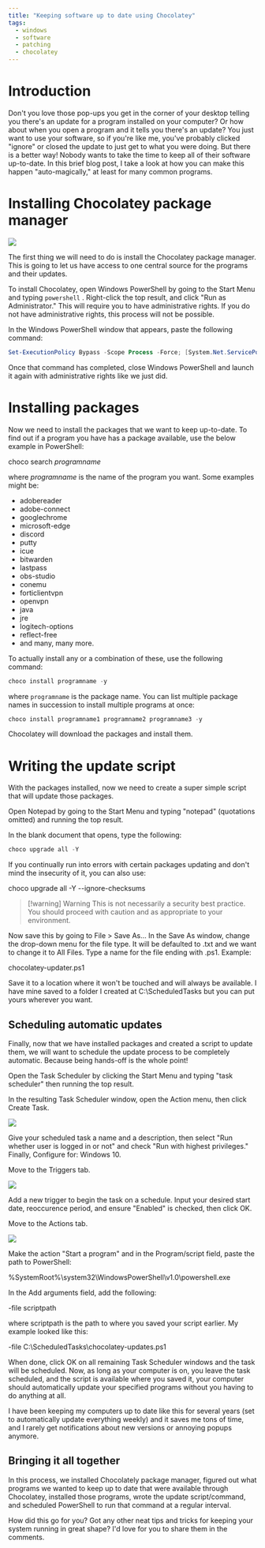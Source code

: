 ```yaml
---
title: "Keeping software up to date using Chocolatey"
tags:
  - windows
  - software
  - patching
  - chocolatey
---
```


# Introduction

Don't you love those pop-ups you get in the corner of your desktop telling you there's an update for a program installed on your computer? Or how about when you open a program and it tells you there's an update? You just want to use your software, so if you're like me, you've probably clicked "ignore" or closed the update to just get to what you were doing. But there is a better way! Nobody wants to take the time to keep all of their software up-to-date. In this brief blog post, I take a look at how you can make this happen "auto-magically," at least for many common programs.

# Installing Chocolatey package manager

![](https://audiomgtmoregame.files.wordpress.com/2020/12/chocolatey-logo.png?w=1024)

The first thing we will need to do is install the Chocolatey package manager. This is going to let us have access to one central source for the programs and their updates.

To install Chocolatey, open Windows PowerShell by going to the Start Menu and typing `powershell` . Right-click the top result, and click "Run as Administrator." This will require you to have administrative rights. If you do not have administrative rights, this process will not be possible.

In the Windows PowerShell window that appears, paste the following command:
```PowerShell
Set-ExecutionPolicy Bypass -Scope Process -Force; [System.Net.ServicePointManager]::SecurityProtocol = [System.Net.ServicePointManager]::SecurityProtocol -bor 3072; iex ((New-Object System.Net.WebClient).DownloadString('https://chocolatey.org/install.ps1'))
```

Once that command has completed, close Windows PowerShell and launch it again with administrative rights like we just did.

# Installing packages

Now we need to install the packages that we want to keep up-to-date. To find out if a program you have has a package available, use the below example in PowerShell:

choco search _programname_

where _programname_ is the name of the program you want. Some examples might be:

- adobereader
- adobe-connect
- googlechrome
- microsoft-edge
- discord
- putty
- icue
- bitwarden
- lastpass
- obs-studio
- conemu
- forticlientvpn
- openvpn
- java
- jre
- logitech-options
- reflect-free
- and many, many more.

To actually install any or a combination of these, use the following command:
```PowerShell
choco install programname -y
```

where `programname` is the package name. You can list multiple package names in succession to install multiple programs at once:

```PowerShell
choco install programname1 programname2 programname3 -y
```

Chocolatey will download the packages and install them.

# Writing the update script

With the packages installed, now we need to create a super simple script that will update those packages.

Open Notepad by going to the Start Menu and typing "notepad" (quotations omitted) and running the top result.

In the blank document that opens, type the following:
```PowerShell
choco upgrade all -Y
```

If you continually run into errors with certain packages updating and don't mind the insecurity of it, you can also use:

choco upgrade all -Y --ignore-checksums

>[!warning] Warning
>This is not necessarily a security best practice. You should proceed with caution and as appropriate to your environment.

Now save this by going to File > Save As... In the Save As window, change the drop-down menu for the file type. It will be defaulted to .txt and we want to change it to All Files. Type a name for the file ending with .ps1. Example:

chocolatey-updater.ps1

Save it to a location where it won't be touched and will always be available. I have mine saved to a folder I created at C:\ScheduledTasks but you can put yours wherever you want.

## Scheduling automatic updates

Finally, now that we have installed packages and created a script to update them, we will want to schedule the update process to be completely automatic. Because being hands-off is the whole point!

Open the Task Scheduler by clicking the Start Menu and typing "task scheduler" then running the top result.

In the resulting Task Scheduler window, open the Action menu, then click Create Task.

![](https://audiomgtmoregame.files.wordpress.com/2020/12/screenshot-2020-12-15-135956.jpg?w=532)

Give your scheduled task a name and a description, then select "Run whether user is logged in or not" and check "Run with highest privileges." Finally, Configure for: Windows 10.

Move to the Triggers tab.

![](https://audiomgtmoregame.files.wordpress.com/2020/12/image-3.png?w=976)

Add a new trigger to begin the task on a schedule. Input your desired start date, reoccurence period, and ensure "Enabled" is checked, then click OK.

Move to the Actions tab.

![](https://audiomgtmoregame.files.wordpress.com/2020/12/image-4.png?w=972)

Make the action "Start a program" and in the Program/script field, paste the path to PowerShell:

%SystemRoot%\system32\WindowsPowerShell\v1.0\powershell.exe

In the Add arguments field, add the following:

-file scriptpath

where scriptpath is the path to where you saved your script earlier. My example looked like this:

-file C:\ScheduledTasks\chocolatey-updates.ps1

When done, click OK on all remaining Task Scheduler windows and the task will be scheduled. Now, as long as your computer is on, you leave the task scheduled, and the script is available where you saved it, your computer should automatically update your specified programs without you having to do anything at all.

I have been keeping my computers up to date like this for several years (set to automatically update everything weekly) and it saves me tons of time, and I rarely get notifications about new versions or annoying popups anymore.

## Bringing it all together

In this process, we installed Chocolately package manager, figured out what programs we wanted to keep up to date that were available through Chocolatey, installed those programs, wrote the update script/command, and scheduled PowerShell to run that command at a regular interval.

How did this go for you? Got any other neat tips and tricks for keeping your system running in great shape? I'd love for you to share them in the comments.